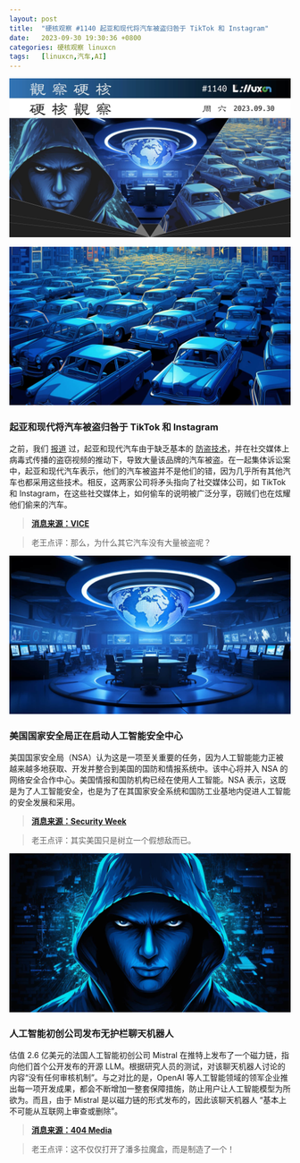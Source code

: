 ```yaml
---
layout: post
title:	"硬核观察 #1140 起亚和现代将汽车被盗归咎于 TikTok 和 Instagram"
date:	2023-09-30 19:30:36 +0800 
categories:	硬核观察 linuxcn 
tags:	[linuxcn,汽车,AI]
---
```



![](/Asserts/Images/album/202309/30/192946qzsdndnnqnosmnad.jpg)


![](/Asserts/Images/album/202309/30/192955edy5ri5dt99t9wgt.jpg)


### 起亚和现代将汽车被盗归咎于 TikTok 和 Instagram


之前，我们 [报道](/article-15704-1.html) 过，起亚和现代汽车由于缺乏基本的 [防盗技术](/article-15542-1.html)，并在社交媒体上病毒式传播的盗窃视频的推动下，导致大量该品牌的汽车被盗。在一起集体诉讼案中，起亚和现代汽车表示，他们的汽车被盗并不是他们的错，因为几乎所有其他汽车也都采用这些技术。相反，这两家公司将矛头指向了社交媒体公司，如 TikTok 和 Instagram，在这些社交媒体上，如何偷车的说明被广泛分享，窃贼们也在炫耀他们偷来的汽车。



> 
> **[消息来源：VICE](https://www.vice.com/en/article/bvj5jv/kia-and-hyundai-blame-tiktok-and-instagram-for-their-cars-getting-stolen)**
> 
> 
> 



> 
> 老王点评：那么，为什么其它汽车没有大量被盗呢？
> 
> 
> 


![](/Asserts/Images/album/202309/30/193010qbv0siz000c6m100.jpg)


### 美国国家安全局正在启动人工智能安全中心


美国国家安全局（NSA）认为这是一项至关重要的任务，因为人工智能能力正被越来越多地获取、开发并整合到美国的国防和情报系统中。该中心将并入 NSA 的网络安全合作中心。美国情报和国防机构已经在使用人工智能。NSA 表示，这既是为了人工智能安全，也是为了在其国家安全系统和国防工业基地内促进人工智能的安全发展和采用。



> 
> **[消息来源：Security Week](https://www.securityweek.com/national-security-agency-is-starting-an-artificial-intelligence-security-center/)**
> 
> 
> 



> 
> 老王点评：其实美国只是树立一个假想敌而已。
> 
> 
> 


![](/Asserts/Images/album/202309/30/193022t0nq69z8kq81qv8n.jpg)


### 人工智能初创公司发布无护栏聊天机器人


估值 2.6 亿美元的法国人工智能初创公司 Mistral 在推特上发布了一个磁力链，指向他们首个公开发布的开源 LLM。根据研究人员的测试，对该聊天机器人讨论的内容“没有任何审核机制”。与之对比的是，OpenAI 等人工智能领域的领军企业推出每一项开发成果，都会不断增加一整套保障措施，防止用户让人工智能模型为所欲为。而且，由于 Mistral 是以磁力链的形式发布的，因此该聊天机器人 “基本上不可能从互联网上审查或删除”。



> 
> **[消息来源：404 Media](https://www.404media.co/260-million-ai-company-releases-chatbot-that-gives-detailed-instructions-on-murder-ethnic-cleansing/)**
> 
> 
> 



> 
> 老王点评：这不仅仅打开了潘多拉魔盒，而是制造了一个！
> 
> 
>
